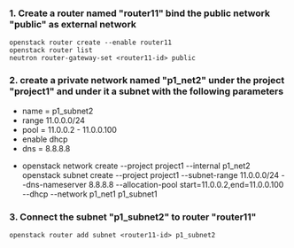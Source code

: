 ### 1. Create a router named "router11" bind the public network "public" as external network   

    openstack router create --enable router11  
    openstack router list  
    neutron router-gateway-set <router11-id> public  
  
### 2. create a private network named "p1_net2" under the project "project1" and under it a subnet with the following parameters  
* name = p1_subnet2  
* range 11.0.0.0/24  
* pool = 11.0.0.2 - 11.0.0.100  
* enable dhcp  
* dns = 8.8.8.8  

-
    openstack network create --project project1 --internal p1_net2  
    openstack subnet create --project project1 --subnet-range 11.0.0.0/24 --dns-nameserver 8.8.8.8 --allocation-pool start=11.0.0.2,end=11.0.0.100 --dhcp  --network p1_net1 p1_subnet1  
  
### 3. Connect the subnet "p1_subnet2" to router "router11"  
    openstack router add subnet <router11-id> p1_subnet2  

